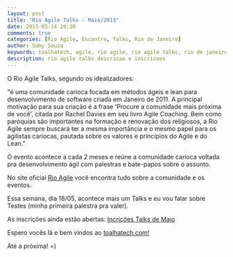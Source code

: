 ```yaml
---
layout: post
title: "Rio Agile Talks - Maio/2013"
date: 2013-05-14 19:30
comments: true
categories: [Rio Agile, Encontro, Talks, Rio de Janeiro]
author: Samy Souza
keywords: toalhatech, agile, rio agile, rio agile talks, rio de janeiro.
description: rio agile talks descricao e inscricoes
---
```


O Rio Agile Talks, segundo os idealizadores:

"é uma comunidade carioca focada em métodos ágeis e lean para desenvolvimento de software criada em Janeiro de 2011. A principal motivação para sua criação é a frase 'Procure a comunidade mais próxima de você', citada por Rachel Davies em seu livro Agile Coaching. Bem como paróquias são importantes na formação e renovação dos religiosos, a Rio Agile sempre buscará ter a mesma importância <!-- more --> e o mesmo papel para os agilistas cariocas, pautada sobre os valores e princípios do Agile e do Lean." 

O evento acontece a cada 2 meses e reúne a comunidade carioca voltada pra desenvolvimento ágil com palestras e bate-papos sobre o assunto.

No site oficial [Rio Agile](http://rioagile.com.br/) você encontra tudo sobre a comunidade e os eventos.

Essa semana, dia 18/05, acontece mais um Talks e eu vou falar sobre Testes (minha primeira palestra pra valer).

As inscrições ainda estão abertas: [Incrições Talks de Maio](http://rioagiletalks-eorg.eventbrite.com/#)

Espero vocês lá e bem vindos ao [toalhatech.com!](http://toalhatech.com)

Até a próxima!
=)
